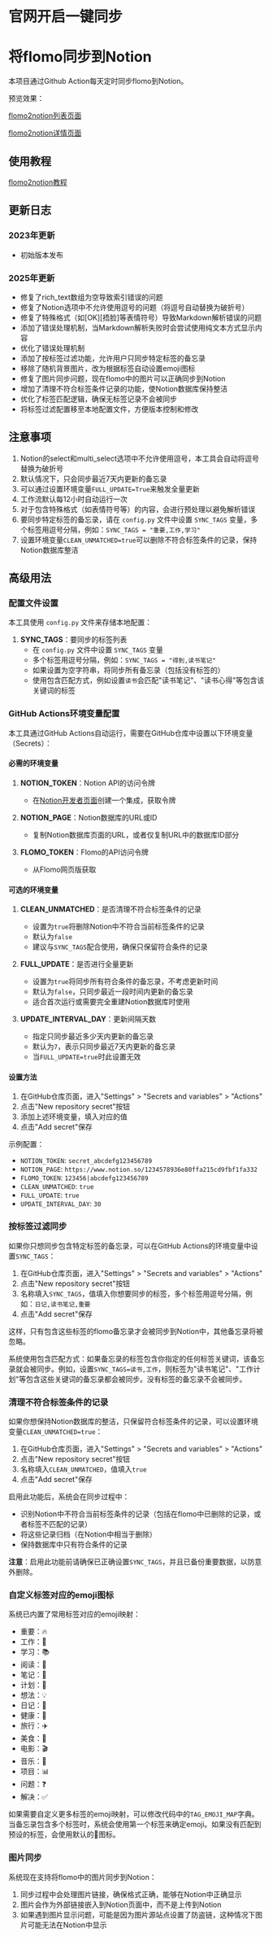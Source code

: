 # 官网开启一键同步
# 将flomo同步到Notion

本项目通过Github Action每天定时同步flomo到Notion。

预览效果：

[flomo2notion列表页面](https://www.notion.so/image/https%3A%2F%2Fprod-files-secure.s3.us-west-2.amazonaws.com%2Fd01f9e1b-37be-4e62-ba09-3e4835a67760%2F7d8e606e-2bb2-48e0-84fb-e8fe4f70ae5b%2FUntitled.png?table=block&id=df77b666-0f2b-4d96-848e-a0193759c0e3&t=df77b666-0f2b-4d96-848e-a0193759c0e3&width=840.6771240234375&cache=v2)

[flomo2notion详情页面](https://www.notion.so/image/https%3A%2F%2Fprod-files-secure.s3.us-west-2.amazonaws.com%2Fd01f9e1b-37be-4e62-ba09-3e4835a67760%2F8daf2284-aedf-4e04-8f55-9f1fe409e4cc%2FUntitled.png?table=block&id=31fb72fd-0b40-4ae1-82f5-9de52e1aeed1&t=31fb72fd-0b40-4ae1-82f5-9de52e1aeed1&width=2078&cache=v2)

## 使用教程

[flomo2notion教程](https://blog.notionedu.com/article/0d91c395-d74a-4ce4-a219-afdca8e90c92#52ef8ad045d84e0c900ecbe529ce3653)

## 更新日志

### 2023年更新
- 初始版本发布

### 2025年更新
- 修复了rich_text数组为空导致索引错误的问题
- 修复了Notion选项中不允许使用逗号的问题（将逗号自动替换为破折号）
- 修复了特殊格式（如[OK][捂脸]等表情符号）导致Markdown解析错误的问题
- 添加了错误处理机制，当Markdown解析失败时会尝试使用纯文本方式显示内容
- 优化了错误处理机制
- 添加了按标签过滤功能，允许用户只同步特定标签的备忘录
- 移除了随机背景图片，改为根据标签自动设置emoji图标
- 修复了图片同步问题，现在flomo中的图片可以正确同步到Notion
- 增加了清理不符合标签条件记录的功能，使Notion数据库保持整洁
- 优化了标签匹配逻辑，确保无标签记录不会被同步
- 将标签过滤配置移至本地配置文件，方便版本控制和修改

## 注意事项

1. Notion的select和multi_select选项中不允许使用逗号，本工具会自动将逗号替换为破折号
2. 默认情况下，只会同步最近7天内更新的备忘录
3. 可以通过设置环境变量`FULL_UPDATE=True`来触发全量更新
4. 工作流默认每12小时自动运行一次
5. 对于包含特殊格式（如表情符号等）的内容，会进行预处理以避免解析错误
6. 要同步特定标签的备忘录，请在 `config.py` 文件中设置 `SYNC_TAGS` 变量，多个标签用逗号分隔，例如：`SYNC_TAGS = "重要,工作,学习"`
7. 设置环境变量`CLEAN_UNMATCHED=true`可以删除不符合标签条件的记录，保持Notion数据库整洁

## 高级用法

### 配置文件设置

本工具使用 `config.py` 文件来存储本地配置：

1. **SYNC_TAGS**：要同步的标签列表
   - 在 `config.py` 文件中设置 `SYNC_TAGS` 变量
   - 多个标签用逗号分隔，例如：`SYNC_TAGS = "得到,读书笔记"`
   - 如果设置为空字符串，将同步所有备忘录（包括没有标签的）
   - 使用包含匹配方式，例如设置`读书`会匹配"读书笔记"、"读书心得"等包含该关键词的标签

### GitHub Actions环境变量配置

本工具通过GitHub Actions自动运行，需要在GitHub仓库中设置以下环境变量（Secrets）：

#### 必需的环境变量

1. **NOTION_TOKEN**：Notion API的访问令牌
   - 在[Notion开发者页面](https://www.notion.so/my-integrations)创建一个集成，获取令牌

2. **NOTION_PAGE**：Notion数据库的URL或ID
   - 复制Notion数据库页面的URL，或者仅复制URL中的数据库ID部分

3. **FLOMO_TOKEN**：Flomo的API访问令牌
   - 从Flomo网页版获取

#### 可选的环境变量

1. **CLEAN_UNMATCHED**：是否清理不符合标签条件的记录
   - 设置为`true`将删除Notion中不符合当前标签条件的记录
   - 默认为`false`
   - 建议与`SYNC_TAGS`配合使用，确保只保留符合条件的记录

2. **FULL_UPDATE**：是否进行全量更新
   - 设置为`true`将同步所有符合条件的备忘录，不考虑更新时间
   - 默认为`false`，只同步最近一段时间内更新的备忘录
   - 适合首次运行或需要完全重建Notion数据库时使用

3. **UPDATE_INTERVAL_DAY**：更新间隔天数
   - 指定只同步最近多少天内更新的备忘录
   - 默认为`7`，表示只同步最近7天内更新的备忘录
   - 当`FULL_UPDATE=true`时此设置无效

#### 设置方法

1. 在GitHub仓库页面，进入"Settings" > "Secrets and variables" > "Actions"
2. 点击"New repository secret"按钮
3. 添加上述环境变量，填入对应的值
4. 点击"Add secret"保存

示例配置：
- `NOTION_TOKEN`: `secret_abcdefg123456789`
- `NOTION_PAGE`: `https://www.notion.so/1234578936e80ffa215cd9fbf1fa332`
- `FLOMO_TOKEN`: `123456|abcdefg123456789`
- `CLEAN_UNMATCHED`: `true`
- `FULL_UPDATE`: `true`
- `UPDATE_INTERVAL_DAY`: `30`

### 按标签过滤同步

如果你只想同步包含特定标签的备忘录，可以在GitHub Actions的环境变量中设置`SYNC_TAGS`：

1. 在GitHub仓库页面，进入"Settings" > "Secrets and variables" > "Actions"
2. 点击"New repository secret"按钮
3. 名称填入`SYNC_TAGS`，值填入你想要同步的标签，多个标签用逗号分隔，例如：`日记,读书笔记,重要`
4. 点击"Add secret"保存

这样，只有包含这些标签的flomo备忘录才会被同步到Notion中，其他备忘录将被忽略。

系统使用包含匹配方式：如果备忘录的标签包含你指定的任何标签关键词，该备忘录就会被同步。例如，设置`SYNC_TAGS=读书,工作`，则标签为"读书笔记"、"工作计划"等包含这些关键词的备忘录都会被同步。没有标签的备忘录不会被同步。

### 清理不符合标签条件的记录

如果你想保持Notion数据库的整洁，只保留符合标签条件的记录，可以设置环境变量`CLEAN_UNMATCHED=true`：

1. 在GitHub仓库页面，进入"Settings" > "Secrets and variables" > "Actions"
2. 点击"New repository secret"按钮
3. 名称填入`CLEAN_UNMATCHED`，值填入`true`
4. 点击"Add secret"保存

启用此功能后，系统会在同步过程中：
- 识别Notion中不符合当前标签条件的记录（包括在flomo中已删除的记录，或者标签不匹配的记录）
- 将这些记录归档（在Notion中相当于删除）
- 保持数据库中只有符合条件的记录

**注意**：启用此功能前请确保已正确设置`SYNC_TAGS`，并且已备份重要数据，以防意外删除。

### 自定义标签对应的emoji图标

系统已内置了常用标签对应的emoji映射：
- 重要：🔥
- 工作：💼
- 学习：📚
- 阅读：📖
- 笔记：📝
- 计划：📅
- 想法：💡
- 日记：📔
- 健康：💪
- 旅行：✈️
- 美食：🍔
- 电影：🎬
- 音乐：🎵
- 项目：📊
- 问题：❓
- 解决：✅

如果需要自定义更多标签的emoji映射，可以修改代码中的`TAG_EMOJI_MAP`字典。当备忘录包含多个标签时，系统会使用第一个标签来确定emoji。如果没有匹配到预设的标签，会使用默认的📌图标。

### 图片同步

系统现在支持将flomo中的图片同步到Notion：

1. 同步过程中会处理图片链接，确保格式正确，能够在Notion中正确显示
2. 图片会作为外部链接嵌入到Notion页面中，而不是上传到Notion
3. 如果遇到图片显示问题，可能是因为图片源站点设置了防盗链，这种情况下图片可能无法在Notion中显示
